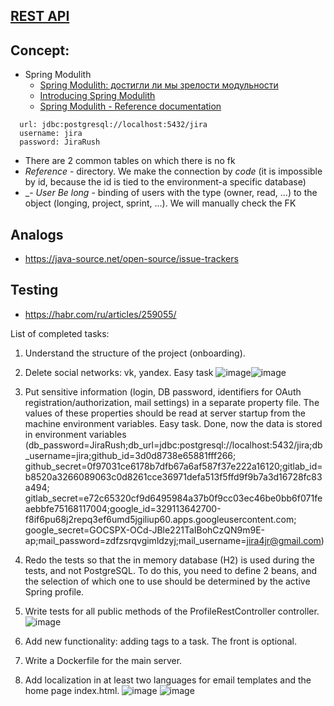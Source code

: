 ## [REST API](http://localhost:8080/doc)

## Concept:
- Spring Modulith
  - [Spring Modulith: достигли ли мы зрелости модульности](https://habr.com/ru/post/701984/)
  - [Introducing Spring Modulith](https://spring.io/blog/2022/10/21/introducing-spring-modulith)
  - [Spring Modulith - Reference documentation](https://docs.spring.io/spring-modulith/docs/current-SNAPSHOT/reference/html/)

```
  url: jdbc:postgresql://localhost:5432/jira
  username: jira
  password: JiraRush
```
- There are 2 common tables on which there is no fk
- _Reference_ - directory. We make the connection by _code_ (it is impossible by id, because the id is tied to the environment-a specific database)
- _- _User Be long_ - binding of users with the type (owner, read, ...) to the object (longing, project, sprint, ...). We will manually check the FK

## Analogs
- https://java-source.net/open-source/issue-trackers

## Testing
- https://habr.com/ru/articles/259055/

List of completed tasks:
1. Understand the structure of the project (onboarding).
2. Delete social networks: vk, yandex. Easy task
![image](https://github.com/Diagmerc/project-final/assets/91744556/18bdef4a-27da-4260-9f8e-23333ed01b5e)![image](https://github.com/Diagmerc/project-final/assets/91744556/73265c2d-f0b2-4571-b655-9c8f4501712d)

3. Put sensitive information (login, DB password, identifiers for OAuth registration/authorization, mail settings) in a separate property file.
   The values of these properties should be read at server startup from the machine environment variables. Easy task.
   Done, now the data is stored in environment variables 
(db_password=JiraRush;db_url=jdbc:postgresql://localhost:5432/jira;db_username=jira;github_id=3d0d8738e65881fff266; 
github_secret=0f97031ce6178b7dfb67a6af587f37e222a16120;gitlab_id=b8520a3266089063c0d8261cce36971defa513f5ffd9f9b7a3d16728fc83a494;
gitlab_secret=e72c65320cf9d6495984a37b0f9cc03ec46be0bb6f071feaebbfe75168117004;google_id=329113642700-f8if6pu68j2repq3ef6umd5jgiliup60.apps.googleusercontent.com;
google_secret=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;mail_password=zdfzsrqvgimldzyj;mail_username=jira4jr@gmail.com)
4. Redo the tests so that the in memory database (H2) is used during the tests, and not PostgreSQL.
   To do this, you need to define 2 beans, and the selection of which one to use should be determined by the active Spring profile.
5. Write tests for all public methods of the ProfileRestController controller.
![image](https://github.com/Diagmerc/project-final/assets/91744556/7ef6e27c-9ea0-4bc8-8ca5-ee98bc0cf694)
6. Add new functionality: adding tags to a task. The front is optional.


9. Write a Dockerfile for the main server.

11. Add localization in at least two languages for email templates and the home page index.html.
![image](https://github.com/Diagmerc/project-final/assets/91744556/a1d495c3-e83a-4d4b-897a-74b66dcaf2f5)
![image](https://github.com/Diagmerc/project-final/assets/91744556/0c29a892-0fa9-467e-aae0-a3647d177fbb)

